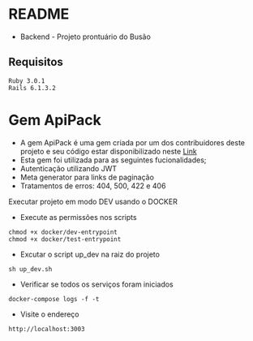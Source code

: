 # README

- Backend - Projeto prontuário do Busão

## Requisitos
```
Ruby 3.0.1
Rails 6.1.3.2
```
# Gem ApiPack

- A gem ApiPack é uma gem criada por um dos contribuidores deste projeto e seu código estar disponibilizado neste [Link](https://github.com/Jllima/api_pack)
- Esta gem foi utilizada para as seguintes fucionalidades;
- Autenticação utilizando JWT
- Meta generator para links de paginação
- Tratamentos de erros: 404, 500, 422 e 406

 Executar projeto em modo DEV usando o DOCKER
- Execute as permissões nos scripts
```
chmod +x docker/dev-entrypoint
chmod +x docker/test-entrypoint
``` 
- Excutar o script up_dev na raiz do projeto
```
sh up_dev.sh 
```
- Verificar se todos os serviços foram iniciados
```
docker-compose logs -f -t 
```

- Visite o endereço
```
http://localhost:3003 

